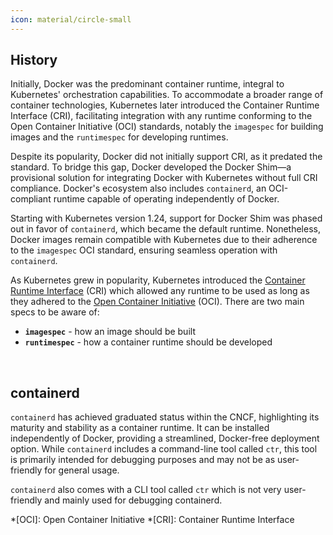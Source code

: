 ```yaml
---
icon: material/circle-small
---
```


## History

Initially, Docker was the predominant container runtime, integral to Kubernetes' orchestration capabilities. To accommodate a broader range of container technologies, Kubernetes later introduced the Container Runtime Interface (CRI), facilitating integration with any runtime conforming to the Open Container Initiative (OCI) standards, notably the `imagespec` for building images and the `runtimespec` for developing runtimes.
<br>

Despite its popularity, Docker did not initially support CRI, as it predated the standard. To bridge this gap, Docker developed the Docker Shim—a provisional solution for integrating Docker with Kubernetes without full CRI compliance. Docker's ecosystem also includes `containerd`, an OCI-compliant runtime capable of operating independently of Docker.
<br>

Starting with Kubernetes version 1.24, support for Docker Shim was phased out in favor of `containerd`, which became the default runtime. Nonetheless, Docker images remain compatible with Kubernetes due to their adherence to the `imagespec` OCI standard, ensuring seamless operation with `containerd`.
<br>

As Kubernetes grew in popularity, Kubernetes introduced the [Container Runtime Interface](https://kubernetes.io/docs/concepts/architecture/cri/) (CRI) which allowed any runtime to be used as long as they adhered to the [Open Container Initiative](https://opencontainers.org/) (OCI). There are two main specs to be aware of: 
- **`imagespec`** - how an image should be built
- **`runtimespec`** - how a container runtime should be developed  
<br>

## containerd

`containerd` has achieved graduated status within the CNCF, highlighting its maturity and stability as a container runtime. It can be installed independently of Docker, providing a streamlined, Docker-free deployment option. While `containerd` includes a command-line tool called `ctr`, this tool is primarily intended for debugging purposes and may not be as user-friendly for general usage. 
<br>

`containerd` also comes with a CLI tool called `ctr` which is not very user-friendly and mainly used for debugging containerd.


*[OCI]: Open Container Initiative
*[CRI]: Container Runtime Interface